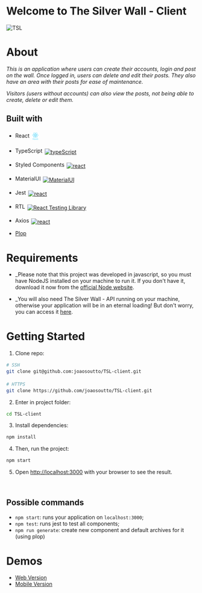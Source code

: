 # Welcome to The Silver Wall - Client
![TSL](https://user-images.githubusercontent.com/60697947/150019275-62dc0dcc-c846-45bf-9e6b-4497f78b2b94.png)


# About

_This is an application where users can create their accounts, login and post on the wall. Once logged in, users can delete and edit their posts. They also have an area with their posts for ease of maintenance._

_Visitors (users without accounts) can also view the posts, not being able to create, delete or edit them._

## Built with

- <p style="display:flex;align-items:center;gap:6px;">React <a href="https://reactjs.org/" target="_blank" rel="noreferrer"> <img src="https://raw.githubusercontent.com/devicons/devicon/master/icons/react/react-original-wordmark.svg" alt="react" style="margin-top:6px;" width="20" height="20"/> </a> </p>

- <p style="display:flex;align-items:center;gap:6px;">TypeScript <a href="https://www.typescriptlang.org/" target="_blank" rel="noreferrer"> <img src="https://cdn.jsdelivr.net/gh/devicons/devicon/icons/typescript/typescript-plain.svg" alt="typeScript" style="margin-top:6px;" width="20" height="20"/> </a> </p>

- <p style="display:flex;align-items:center;gap:6px;">Styled Components <a href="https://styled-components.com/" target="_blank" rel="noreferrer"> <img src="https://miro.medium.com/max/318/1*7jRD5QhgARucFKvRHFxpOg.png" alt="react" style="margin-top:6px;" width="20" height="20"/> </a> </p>

- <p style="display:flex;align-items:center;gap:6px;">MaterialUI <a href="https://mui.com/" target="_blank" rel="noreferrer"> <img src="https://cdn.jsdelivr.net/gh/devicons/devicon/icons/materialui/materialui-original.svg" alt="MaterialUI" style="margin-top:6px;" width="20" height="20"/> </a> </p>

- <p style="display:flex;align-items:center;gap:6px;">Jest <a href="https://jestjs.io/" target="_blank" rel="noreferrer"> <img src="https://cdn.jsdelivr.net/gh/devicons/devicon/icons/jest/jest-plain.svg" alt="react" style="margin-top:6px;" width="20" height="20"/> </a> </p>

- <p style="display:flex;align-items:center;gap:6px;">RTL <a href="https://testing-library.com/docs/react-testing-library/intro/" target="_blank" rel="noreferrer"> <img src="https://testing-library.com/img/octopus-128x128.png" alt="React Testing Library" style="margin-top:6px;" width="20" height="20"/> </a> </p>

- <p style="display:flex;align-items:center;gap:6px;">Axios <a href="https://axios-http.com/docs/intro" target="_blank" rel="noreferrer"> <img src="https://avatars.githubusercontent.com/u/32372333?s=280&v=4" alt="react" style="margin-top:6px;" width="20" height="20"/> </a> </p>

- <a href="https://www.npmjs.com/package/plop" target="_blank" rel="noreferrer"><p style="display:flex;align-items:center;gap:6px;">Plop</p></a>

<h1 style="margin-top: 40px;">Requirements</h1>

- _Please note that this project was developed in javascript, so you must have NodeJS installed on your machine to run it. If you don't have it, download it now from the <a href="https://nodejs.org/en/" target="_blank" rel="noreferrer">official Node website</a>.

- _You will also need The Silver Wall - API running on your machine, otherwise your application will be in an eternal loading! But don't worry, you can access it <a href="https://github.com/joaosoutto/TSL-api" target="_blank" rel="noreferrer">here</a>.

<h1 style="margin-top: 40px;">Getting Started</h1>

1. Clone repo:

```bash
# SSH
git clone git@github.com:joaosoutto/TSL-client.git

# HTTPS
git clone https://github.com/joaosoutto/TSL-client.git
```

2. Enter in project folder:

```bash
cd TSL-client
```

3. Install dependencies:

```bash
npm install
```

4. Then, run the project:

```bash
npm start
```

5. Open [http://localhost:3000](http://localhost:3000) with your browser to see the result.

<h2 style="margin-top: 60px;">Possible commands</h2>

- `npm start`: runs your application on `localhost:3000`;
- `npm test`: runs jest to test all components;
- `npm run generate`: create new component and default archives for it (using plop)

<h1 style="margin-top: 40px;">Demos</h1>

- <a href="https://drive.google.com/file/d/1u4XyE7j-9flIde2n65DO-x7UE2raEaH2/view?usp=sharing" target="_blank">Web Version</a>
- <a href="https://drive.google.com/file/d/1UtA4XS0cCIjcPCbdPfLjLhfG3GPtm_16/view?usp=sharing" target="_blank">Mobile Version</a>
